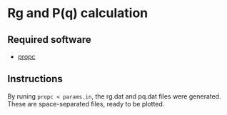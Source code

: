 # Rg and P(q) calculation

## Required software

* [propc](https://github.com/RuiApostolo/propc)

## Instructions

By runing `propc < params.in`, the rg.dat and pq.dat files were generated. These are space-separated files, ready to be plotted.
